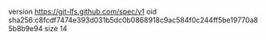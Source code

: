 version https://git-lfs.github.com/spec/v1
oid sha256:c8fcdf7474e393d031b5dc0b0868918c9ac584f0c244ff5be19770a85b8b9e94
size 14

